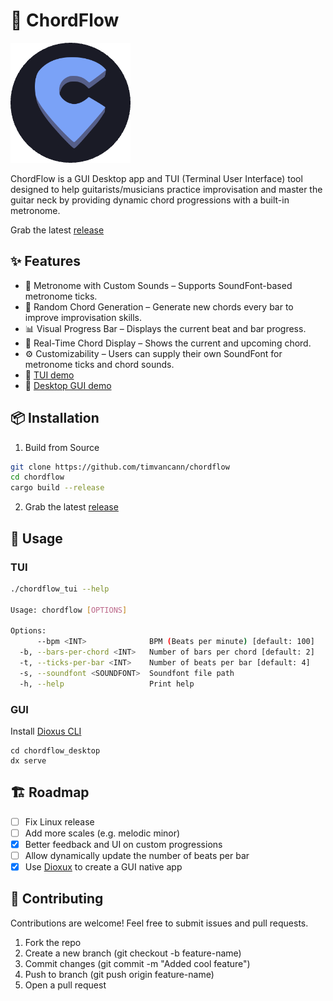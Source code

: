 # 🎸 ChordFlow

![Logo](icons/web/icon-192.png)

ChordFlow is a GUI Desktop app and TUI (Terminal User Interface) tool designed to help guitarists/musicians
practice improvisation and master the guitar neck by providing dynamic chord progressions with a built-in metronome.  

Grab the latest [release](https://github.com/timvancann/chordflow/releases)

## ✨ Features

- 🎵 Metronome with Custom Sounds – Supports SoundFont-based metronome ticks.
- 🔄 Random Chord Generation – Generate new chords every bar to improve improvisation skills.
- 📊 Visual Progress Bar – Displays the current beat and bar progress.
- 🎼 Real-Time Chord Display – Shows the current and upcoming chord.
- ⚙️ Customizability – Users can supply their own SoundFont for metronome ticks and chord sounds.
- 🎥 [TUI demo](https://www.youtube.com/watch?v=Oc7po6uNBfQ)
- 🎥 [Desktop GUI demo](https://www.youtube.com/watch?v=X5V7tlbOBbY)

## 📦 Installation

1. Build from Source

```bash
git clone https://github.com/timvancann/chordflow
cd chordflow
cargo build --release
```

2. Grab the latest [release](https://github.com/timvancann/chordflow/releases)

## 🚀 Usage

### TUI

```bash
./chordflow_tui --help

Usage: chordflow [OPTIONS]

Options:
      --bpm <INT>              BPM (Beats per minute) [default: 100]
  -b, --bars-per-chord <INT>   Number of bars per chord [default: 2]
  -t, --ticks-per-bar <INT>    Number of beats per bar [default: 4]
  -s, --soundfont <SOUNDFONT>  Soundfont file path
  -h, --help                   Print help
```

### GUI

Install [Dioxus CLI](https://dioxuslabs.com/learn/0.6/getting_started/)

```dash
cd chordflow_desktop
dx serve
```

## 🏗️ Roadmap

- [ ] Fix Linux release
- [ ] Add more scales (e.g. melodic minor)
- [x] Better feedback and UI on custom progressions
- [ ] Allow dynamically update the number of beats per bar
- [x] Use [Dioxux](https://dioxuslabs.com/) to create a GUI native app

## 🤝 Contributing

Contributions are welcome! Feel free to submit issues and pull requests.

1. Fork the repo
2. Create a new branch (git checkout -b feature-name)
3. Commit changes (git commit -m "Added cool feature")
4. Push to branch (git push origin feature-name)
5. Open a pull request
